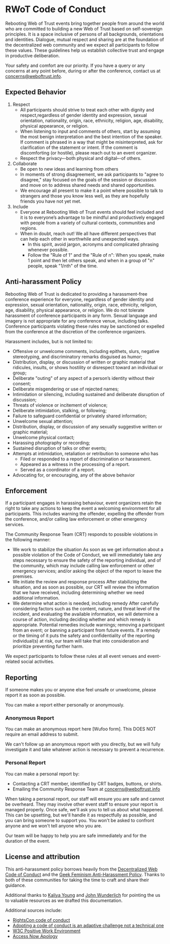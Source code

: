 # RWoT Code of Conduct

Rebooting Web of Trust events bring together people from around the world who are committed to building a new Web of Trust based on self-sovereign principles. It is a space inclusive of persons of all backgrounds, orientations and identities. Dialogue, mutual respect and sharing are at the foundation of the decentralized web community and we expect all participants to follow these values. These guidelines help us establish collective trust and engage in productive deliberation.

Your safety and comfort are our priority. If you have a query or any concerns at any point before, during or after the conference, contact us at [concerns@weboftrust.info](mailto:concerns@weboftrust.info).

## Expected Behavior

1. Respect
    - All participants should strive to treat each other with dignity and respect,regardless of gender identity and expression, sexual orientation, nationality, origin, race, ethnicity, religion, age, disability, physical appearance, or religion.
    - When listening to input and comments of others, start by assuming the most benign interpretation and the best intention of the speaker. If comment is phrased in a way that might be misinterpreted, ask for clarification of the statement or intent. If the comment is discomforting (or hostile), please reach out to an event organizer.
    - Respect the privacy–-both physical and digital–-of others.
2. Collaborate
    - Be open to new ideas and learning from others
    - In moments of strong disagreement, we ask participants to "agree to disagree," stay focused on the goals of the session or discussion and move on to address shared needs and shared opportunities.
    - We encourage all present to make it a point where possible to talk to strangers and those you know less well, as they are hopefully friends you have not yet met.
3. Include
    - Everyone at Rebooting Web of Trust events should feel included and it is to everyone’s advantage to be mindful and productively engaged with people from a variety of cultural contexts, communities and regions.
    - When in doubt, reach out! We all have different perspectives that can help each other in worthwhile and unexpected ways.
        - In this spirit, avoid jargon, acronyms and complicated phrasing whenever possible.
        - Follow the "Rule of 1" and the "Rule of n": When you speak, make 1 point and then let others speak, and when in a group of "n" people, speak "1/nth" of the time.


## Anti-harassment Policy

Rebooting Web of Trust is dedicated to providing a harassment-free conference experience for everyone, regardless of gender identity and expression, sexual orientation, nationality, origin, race, ethnicity, religion, age, disability, physical appearance, or religion. We do not tolerate harassment of conference participants in any form. Sexual language and imagery is not appropriate for any conference venue, including talks. Conference participants violating these rules may be sanctioned or expelled from the conference at the discretion of the conference organizers. 

Harassment includes, but is not limited to:

- Offensive or unwelcome comments, including epithets, slurs, negative stereotyping, and discriminatory remarks disguised as humor;
- Distribution, display, or discussion of written or graphic material that ridicules, insults, or shows hostility or disrespect toward an individual or group;
- Deliberate "outing" of any aspect of a person’s identity without their consent;
- Deliberate misgendering or use of rejected names;
- Intimidation or silencing, including sustained and deliberate disruption of discussion;
- Threats of violence or incitement of violence;
- Deliberate intimidation, stalking, or following;
- Failure to safeguard confidential or privately shared information;
- Unwelcome sexual attention;
- Distribution, display, or discussion of any sexually suggestive written or graphic material;
- Unwelcome physical contact;
- Harassing photography or recording;
- Sustained disruption of talks or other events;
- Attempts at intimidation, retaliation or retribution to someone who has
    - Filed or responded to a report of discrimination or harassment.
    - Appeared as a witness in the processing of a report.
    - Served as a coordinator of a report.
- Advocating for, or encouraging, any of the above behavior

## Enforcement
If a participant engages in harassing behaviour, event organizers retain the right to take any actions to keep the event a welcoming environment for all participants. This includes warning the offender, expelling the offender from the conference, and/or calling law enforcement or other emergency services.

The Community Response Team (CRT) responds to possible violations in the following manner:

- We work to stabilize the situation 
As soon as we get information about a possible violation of the Code of Conduct, we will immediately take any steps necessary to ensure the safety of the reporting individual, and of the community, which may include calling law enforcement or other emergency services; and/or asking the object of the report to leave the premises.
- We initiate the review and response process 
After stabilizing the situation, and as soon as possible, our CRT will review the information that we have received, including determining whether we need additional information.
- We determine what action is needed, including remedy 
After carefully considering factors such as the content, nature, and threat level of the incident, and evaluating the available information, we will determine a course of action, including deciding whether and which remedy is appropriate. Potential remedies include warnings; removing a participant from an event; or banning a participant from future events. If a remedy or the timing of it puts the safety and confidentiality of the reporting individual(s) at risk, our team will take that into consideration and prioritize preventing further harm.


We expect participants to follow these rules at all event venues and event-related social activities. 

## Reporting

If someone makes you or anyone else feel unsafe or unwelcome, please report it as soon as possible.

You can make a report either personally or anonymously.

### Anonymous Report

You can make an anonymous report here [Wufoo form]. This DOES NOT require an email address to submit.

We can't follow up an anonymous report with you directly, but we will fully investigate it and take whatever action is necessary to prevent a recurrence.

### Personal Report

You can make a personal report by:

- Contacting a CRT member, identified by CRT badges, buttons, or shirts.
- Emailing the Community Response Team at [concerns@weboftrust.info](mailto:concerns@weboftrust.info)

When taking a personal report, our staff will ensure you are safe and cannot be overheard. They may involve other event staff to ensure your report is managed properly. Once safe, we'll ask you to tell us about what happened. This can be upsetting, but we'll handle it as respectfully as possible, and you can bring someone to support you. You won't be asked to confront anyone and we won't tell anyone who you are.

Our team will be happy to help you are safe immediately and for the duration of the event.

## License and attribution

This anti-harassment policy borrows heavily from the [Decentralized Web Code of Conduct](https://decentralizedweb.net/conduct/) and the [Geek Feminism Anti-Harassment Policy](http://geekfeminism.wikia.com/wiki/Conference_anti-harassment/Policy). Thanks to both of these communities for taking the time to craft and share their guidance. 

Additional thanks to [Kaliya Young](https://twitter.com/IdentityWoman) and [John Wunderlich](https://twitter.com/PrivacyCDN) for pointing the us to valuable resources as we drafted this documentation.

Additional sources include:
- [RightsCon code of conduct](https://www.rightscon.org/code-of-conduct/)
- [Adopting a code of conduct is an adaptive challenge not a technical one](https://authenticengine.com/2016/adopting-a-code-of-conduct-is-an-adaptive-challenge-not-a-technical-one/)
- [W3C Positive Work Environment](https://www.w3.org/Consortium/pwe/)
- [Access Now Apology](https://www.accessnow.org/access-now-apology)


